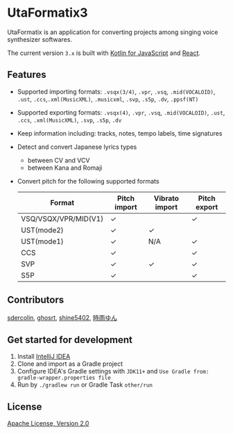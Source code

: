 # UtaFormatix3

UtaFormatix is an application for converting projects among singing voice synthesizer softwares.

The current version `3.x` is built with [Kotlin for JavaScript](https://kotlinlang.org/docs/reference/js-overview.html) and [React](https://github.com/facebook/react).

## Features

- Supported importing formats: `.vsqx(3/4)`, `.vpr`, `.vsq`, `.mid(VOCALOID)`, `.ust`, `.ccs`,`.xml(MusicXML)`, `.musicxml`, `.svp`, `.s5p`, `.dv`, `.ppsf(NT)`
- Supported exporting formats: `.vsqx(4)`, `.vpr`, `.vsq`, `.mid(VOCALOID)`, `.ust`, `.ccs`, `.xml(MusicXML)`, `.svp`, `.s5p`, `.dv`
- Keep information including: tracks, notes, tempo labels, time signatures
- Detect and convert Japanese lyrics types
  - between CV and VCV
  - between Kana and Romaji
- Convert pitch for the following supported formats
  
  |        Format        | Pitch import | Vibrato import | Pitch export | 
  | -------------------- | ------------ | -------------- | ------------ |
  | VSQ/VSQX/VPR/MID(V1) |       ✓      |                |       ✓      |
  |      UST(mode2)      |       ✓      |        ✓       |              |
  |      UST(mode1)      |       ✓      |       N/A      |       ✓      |
  |         CCS          |       ✓      |                |       ✓      |
  |         SVP          |       ✓      |        ✓       |       ✓      |
  |         S5P          |       ✓      |                |       ✓      |
  
## Contributors

[sdercolin](https://github.com/sdercolin), [ghosrt](https://github.com/ghosrt), [shine5402](https://github.com/shine5402), [時雨ゆん](https://twitter.com/Yun_Shigure)

## Get started for development
1. Install [IntelliJ IDEA](https://www.jetbrains.com/idea/)
2. Clone and import as a Gradle project
3. Configure IDEA's Gradle settings with `JDK11+` and `Use Gradle from: gradle-wrapper.properties file`
4. Run by `./gradlew run` or Gradle Task `other/run`

## License
[Apache License, Version 2.0](https://github.com/sdercolin/utaformatix3/blob/master/LICENSE.md)
